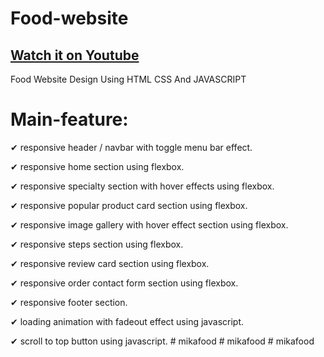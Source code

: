 # Food-website
## [Watch it on Youtube](https://www.youtube.com/channel/UCyZagLj65eAAkaN-pIU-HnA)

Food Website Design Using HTML CSS And JAVASCRIPT 


# Main-feature:

✔ responsive header / navbar with toggle menu bar effect.

✔ responsive home section using flexbox.

✔ responsive specialty section with hover effects using flexbox.

✔ responsive popular product card section using flexbox.

✔ responsive image gallery with hover effect section using flexbox.

✔ responsive steps section using flexbox.

✔ responsive review card section using flexbox.

✔ responsive order contact form section using flexbox.

✔ responsive footer section.

✔ loading animation with fadeout effect using javascript.

✔ scroll to top button using javascript.
#   m i k a f o o d  
 #   m i k a f o o d  
 #   m i k a f o o d  
 